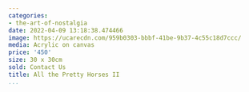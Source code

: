 ```yaml
---
categories:
- the-art-of-nostalgia
date: 2022-04-09 13:18:38.474466
image: https://ucarecdn.com/959b0303-bbbf-41be-9b37-4c55c18d7ccc/
media: Acrylic on canvas
price: '450'
size: 30 x 30cm
sold: Contact Us
title: All the Pretty Horses II
...
```

